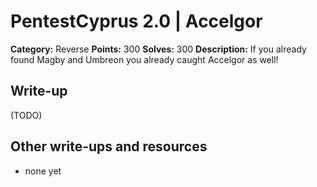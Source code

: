 # PentestCyprus 2.0 | Accelgor

**Category:** Reverse
**Points:** 300
**Solves:** 300
**Description:** 
If you already found Magby and Umbreon you already caught Accelgor as well!

## Write-up

(TODO)

## Other write-ups and resources

* none yet
